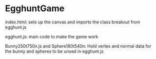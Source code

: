 # EgghuntGame

index.html: sets up the canvas and imports the class breakout from egghunt.js

egghunt.js: main code to make the game work

Bunny250t750n.js and Sphere180t540n: Hold vertex and normal data for the bunny and spheres to be unsed in egghunt.js
